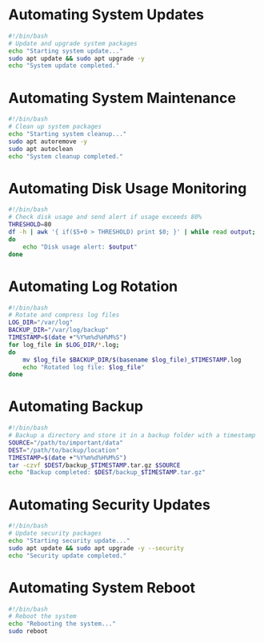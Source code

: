 # Automating System Updates
```bash
#!/bin/bash
# Update and upgrade system packages
echo "Starting system update..."
sudo apt update && sudo apt upgrade -y
echo "System update completed."
```
# Automating System Maintenance
```bash
#!/bin/bash
# Clean up system packages
echo "Starting system cleanup..."
sudo apt autoremove -y
sudo apt autoclean
echo "System cleanup completed."
```
# Automating Disk Usage Monitoring
```bash
#!/bin/bash
# Check disk usage and send alert if usage exceeds 80%
THRESHOLD=80
df -h | awk '{ if($5+0 > THRESHOLD) print $0; }' | while read output;
do
    echo "Disk usage alert: $output"
done
```
# Automating Log Rotation
```bash
#!/bin/bash
# Rotate and compress log files
LOG_DIR="/var/log"
BACKUP_DIR="/var/log/backup"
TIMESTAMP=$(date +"%Y%m%d%H%M%S")
for log_file in $LOG_DIR/*.log;
do
    mv $log_file $BACKUP_DIR/$(basename $log_file)_$TIMESTAMP.log
    echo "Rotated log file: $log_file"
done
```
# Automating Backup
```bash
#!/bin/bash
# Backup a directory and store it in a backup folder with a timestamp
SOURCE="/path/to/important/data"
DEST="/path/to/backup/location"
TIMESTAMP=$(date +"%Y%m%d%H%M%S")
tar -czvf $DEST/backup_$TIMESTAMP.tar.gz $SOURCE
echo "Backup completed: $DEST/backup_$TIMESTAMP.tar.gz"
```
# Automating Security Updates
```bash
#!/bin/bash
# Update security packages
echo "Starting security update..."
sudo apt update && sudo apt upgrade -y --security
echo "Security update completed."
```
# Automating System Reboot
```bash
#!/bin/bash
# Reboot the system
echo "Rebooting the system..."
sudo reboot
```